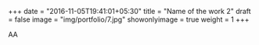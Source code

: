 +++
date = "2016-11-05T19:41:01+05:30"
title = "Name of the work 2"
draft = false
image = "img/portfolio/7.jpg"
showonlyimage = true
weight = 1
+++

AA
